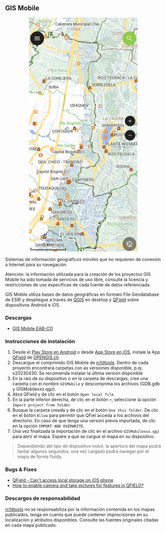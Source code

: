## GIS Mobile

<div align="center">
  <img alt="GISMobile" src=".graph/QField_MapView.png" width="350px"><br>  
</div>

Sistemas de información geográficos móviles que no requieren de conexión a Internet para su navegación. 

Atención: la información utilizada para la creación de los proyectos GIS Mobile ha sido tomada de servicios de uso libre, consulte la licencia y restricciones de uso específicas de cada fuente de datos referenciada.

GIS Mobile utiliza bases de datos geográficas en formato File Geodatabase de ESRI y despliegue a través de [QGIS](https://qgis.org/) en desktop y [QField](https://github.com/opengisch/QField) sobre dispositivos Android e iOS.


### Descargas

* [GIS Mobile EAB-CO](GISMobile_EAB_CO)


### Instrucciones de instalación

1. Desde el [Play Store en Android](https://play.google.com/) o desde [App Store en iOS](https://www.apple.com/co/app-store/), instale la App [QField](https://play.google.com/store/search?q=qfield&c=apps) de [OPENGIS.ch](https://qfield.org/) 
2. Descargue el comprimido GIS Mobile de [rcfdtools](https://github.com/rcfdtools). Dentro de cada proyecto encontrará carpetas con as versiones disponible, p.ej. v20230430. Se recomienda instalar la última versión disponible
3. En la raíz de su dispositivo o en la carpeta de descargas, cree una carpeta con el nombre `GISMobile` y descomprima los archivos (GDB.gdb y GISMobilexxx.qgz).
4. Abra QField y de clic en el botón `Open local file`
5. En la parte inferior derecha, de clic en el botón `+`, seleccione la opción `Import project from folder`
6. Busque la carpeta creada y de clic en el botón `Use this folder`. De clic en el botón `Allow` para permitir que QFiel acceda a los archivos del directorio. En caso de que tenga una versión previa importada, de clic en la opción `IMPORT AND OVERWRITE`.
7. Una vez finalizada la importación de clic en el archivo `GISMobilexxx.qgz` para abrir el mapa. Espere a que se cargue el mapa en su dispositivo.

> Dependiendo del tipo de dispositivo móvil, la apertura del mapa podrá tardar algunos segundos, una vez cargado podrá navegar por el mapa de forma fluida.


### Bugs & Fixes

* [QField - Can't access local storage on iOS phone](https://github.com/opengisch/QField/discussions/3755)
* [How to enable camera and take pictures for features in QFIELD?](https://gis.stackexchange.com/questions/287339/how-to-enable-camera-and-take-pictures-for-features-in-qfield)


### Descargos de responsabilidad

[rcfdtools](https://github.com/rcfdtools) no se responsabiliza por la información contenida en los mapas publicados, tenga en cuenta que puede contener imprecisiones en su localización y atributos disponibles. Consulte las fuentes originales citadas en cada mapa publicado. 